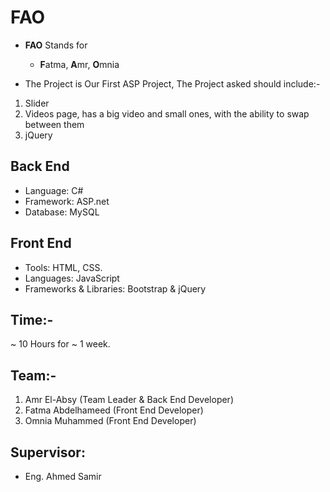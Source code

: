 # FAO

* **FAO** Stands for
  - **F**atma, **A**mr, **O**mnia

* The Project is Our First ASP Project, The Project asked should include:-
1. Slider
2. Videos page, has a big video and small ones, with the ability to swap between them
3. jQuery

## Back End
- Language: C#
- Framework: ASP.net
- Database: MySQL

## Front End
- Tools: HTML, CSS.
- Languages: JavaScript
- Frameworks & Libraries: Bootstrap & jQuery


## Time:-
~ 10 Hours for ~ 1 week.

## Team:- 
1. Amr El-Absy (Team Leader & Back End Developer)
2. Fatma Abdelhameed (Front End Developer)
3. Omnia Muhammed (Front End Developer)

## Supervisor:
- Eng. Ahmed Samir
